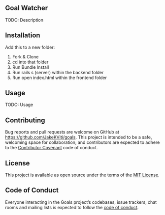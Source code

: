 ## Goal Watcher
TODO: Description

## Installation

Add this to a new folder:
1. Fork & Clone
2. cd into that folder
3. Run Bundle Install 
4. Run rails s (server) within the backend folder
5. Run open index.html within the frontend folder

## Usage 
TODO: Usage

## Contributing

Bug reports and pull requests are welcome on GitHub at https://github.com/JakeKViti/goals. This project is intended to be a safe, welcoming space for collaboration, and contributors are expected to adhere to the [Contributor Covenant](http://contributor-covenant.org) code of conduct.

## License

This project is available as open source under the terms of the [MIT License](https://opensource.org/licenses/MIT).

## Code of Conduct

Everyone interacting in the Goals project’s codebases, issue trackers, chat rooms and mailing lists is expected to follow the [code of conduct](https://www.contributor-covenant.org/).